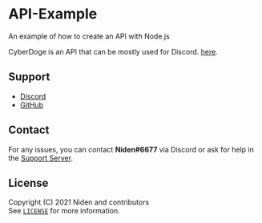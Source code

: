 # API-Example
An example of how to create an API with Node.js

CyberDoge is an API that can be mostly used for Discord. [here](https://api.cyberdoge.ga/).

## Support

 - [Discord](https://discord.homes/cyberdoge-support)
 - [GitHub](https://github.com/CyberDogeBot)

## Contact

For any issues, you can contact **Niden#6677** via Discord or ask for help in the [Support Server](https://discord.gg/9UpwnJr72w).

## License

Copyright (C) 2021 Niden and contributors</br>
See [`LICENSE`](https://github.com/my-universal-network/API-Example/blob/main/LICENSE) for more information.
